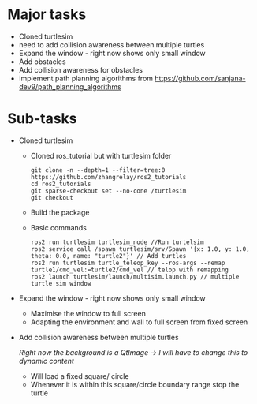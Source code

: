 # Major tasks

-   Cloned turtlesim
-   need to add collision awareness between multiple turtles
-   Expand the window - right now shows only small window
-   Add obstacles
-   Add collision awareness for obstacles
-   implement path planning algorithms from https://github.com/sanjana-dev9/path_planning_algorithms

# Sub-tasks

-   Cloned turtlesim

    -   Cloned ros_tutorial but with turtlesim folder
        ```
        git clone -n --depth=1 --filter=tree:0 https://github.com/zhangrelay/ros2_tutorials
        cd ros2_tutorials
        git sparse-checkout set --no-cone /turtlesim
        git checkout
        ```
    -   Build the package
    -   Basic commands

        ```
        ros2 run turtlesim turtlesim_node //Run turtelsim
        ros2 service call /spawn turtlesim/srv/Spawn '{x: 1.0, y: 1.0, theta: 0.0, name: "turtle2"}' // Add turtles
        ros2 run turtlesim turtle_teleop_key --ros-args --remap turtle1/cmd_vel:=turtle2/cmd_vel // telop with remapping
        ros2 launch turtlesim/launch/multisim.launch.py // multiple turtle sim window
        ```

-   Expand the window - right now shows only small window

    -   Maximise the window to full screen
    -   Adapting the environment and wall to full screen from fixed screen

-   Add collision awareness between multiple turtles

    _Right now the background is a QtImage -> I will have to change this to dynamic content_

    -   Will load a fixed square/ circle
    -   Whenever it is within this square/circle boundary range stop the turtle

